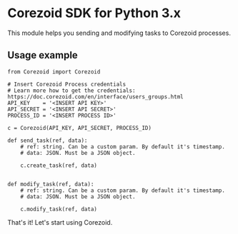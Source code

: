 # Corezoid SDK for Python 3.x
This module helps you sending and modifying tasks to Corezoid processes.

## Usage example
```
from Corezoid import Corezoid

# Insert Corezoid Process credentials
# Learn more how to get the credentials: https://doc.corezoid.com/en/interface/users_groups.html
API_KEY    = '<INSERT API KEY>' 
API_SECRET = '<INSERT API SECRET>'
PROCESS_ID = '<INSERT PROCESS ID>'

c = Corezoid(API_KEY, API_SECRET, PROCESS_ID)

def send_task(ref, data):
    # ref: string. Can be a custom param. By default it's timestamp. 
    # data: JSON. Must be a JSON object.
  
    c.create_task(ref, data)


def modify_task(ref, data):
    # ref: string. Can be a custom param. By default it's timestamp. 
    # data: JSON. Must be a JSON object.

    c.modify_task(ref, data)

```

That's it! 
Let's start using Corezoid.


